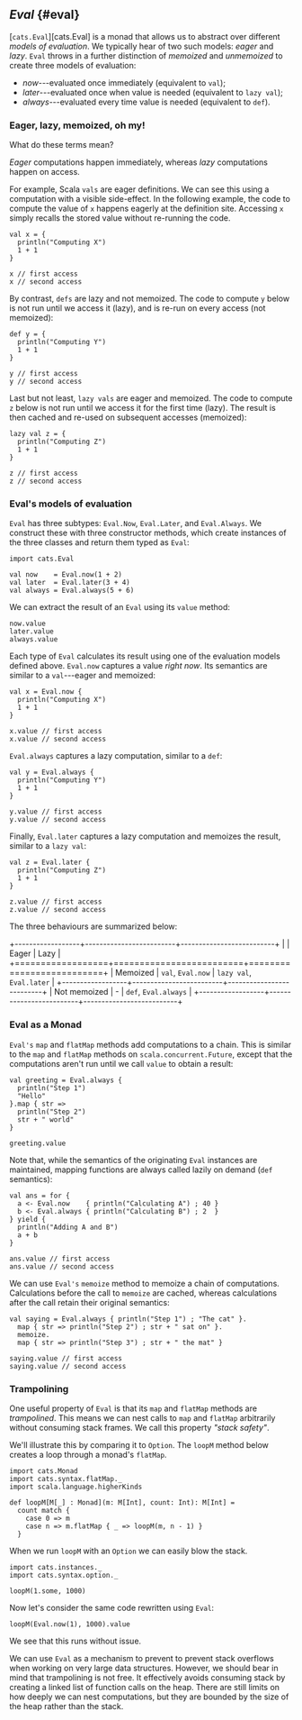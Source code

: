 ## *Eval* {#eval}

[`cats.Eval`][cats.Eval] is a monad that allows us to
abstract over different *models of evaluation*.
We typically hear of two such models: *eager* and *lazy*.
`Eval` throws in a further distinction of
*memoized* and *unmemoized* to create three models of evaluation:

 - *now*---evaluated once immediately (equivalent to `val`);
 - *later*---evaluated once when value is needed (equivalent to `lazy val`);
 - *always*---evaluated every time value is needed (equivalent to `def`).

### Eager, lazy, memoized, oh my!

What do these terms mean?

*Eager* computations happen immediately,
whereas *lazy* computations happen on access.

For example, Scala `vals` are eager definitions.
We can see this using a computation with a visible side-effect.
In the following example,
the code to compute the value of `x` happens eagerly at the definition site.
Accessing `x` simply recalls the stored value without re-running the code.

```tut:book
val x = {
  println("Computing X")
  1 + 1
}

x // first access
x // second access
```

By contrast, `defs` are lazy and not memoized.
The code to compute `y` below
is not run until we access it (lazy),
and is re-run on every access (not memoized):

```tut:book
def y = {
  println("Computing Y")
  1 + 1
}

y // first access
y // second access
```

Last but not least, `lazy vals` are eager and memoized.
The code to compute `z` below
is not run until we access it for the first time (lazy).
The result is then cached and re-used on subsequent accesses (memoized):

```tut:book
lazy val z = {
  println("Computing Z")
  1 + 1
}

z // first access
z // second access
```

### Eval's models of evaluation

`Eval` has three subtypes: `Eval.Now`, `Eval.Later`, and `Eval.Always`.
We construct these with three constructor methods,
which create instances of the three classes and return them typed as `Eval`:

```tut:book
import cats.Eval

val now    = Eval.now(1 + 2)
val later  = Eval.later(3 + 4)
val always = Eval.always(5 + 6)
```

We can extract the result of an `Eval` using its `value` method:

```tut:book
now.value
later.value
always.value
```

Each type of `Eval` calculates its result
using one of the evaluation models defined above.
`Eval.now` captures a value *right now*.
Its semantics are similar to a `val`---eager and memoized:

```tut:book
val x = Eval.now {
  println("Computing X")
  1 + 1
}

x.value // first access
x.value // second access
```

`Eval.always` captures a lazy computation,
similar to a `def`:

```tut:book
val y = Eval.always {
  println("Computing Y")
  1 + 1
}

y.value // first access
y.value // second access
```

Finally, `Eval.later` captures a lazy computation and memoizes the result,
similar to a `lazy val`:

```tut:book
val z = Eval.later {
  println("Computing Z")
  1 + 1
}

z.value // first access
z.value // second access
```

The three behaviours are summarized below:

+------------------+-------------------------+--------------------------+
|                  | Eager                   | Lazy                     |
+==================+=========================+==========================+
| Memoized         | `val`, `Eval.now`       | `lazy val`, `Eval.later` |
+------------------+-------------------------+--------------------------+
| Not memoized     | <span>-</span>          | `def`, `Eval.always`     |
+------------------+-------------------------+--------------------------+

### Eval as a Monad

`Eval's` `map` and `flatMap` methods add computations to a chain.
This is similar to the `map` and `flatMap` methods on `scala.concurrent.Future`,
except that the computations aren't run until we call `value` to obtain a result:

```tut:book
val greeting = Eval.always {
  println("Step 1")
  "Hello"
}.map { str =>
  println("Step 2")
  str + " world"
}

greeting.value
```

Note that, while the semantics of the originating `Eval` instances are maintained,
mapping functions are always called lazily on demand (`def` semantics):

```tut:book
val ans = for {
  a <- Eval.now    { println("Calculating A") ; 40 }
  b <- Eval.always { println("Calculating B") ; 2  }
} yield {
  println("Adding A and B")
  a + b
}

ans.value // first access
ans.value // second access
```

We can use `Eval's` `memoize` method to memoize a chain of computations.
Calculations before the call to `memoize` are cached,
whereas calculations after the call retain their original semantics:

```tut:book
val saying = Eval.always { println("Step 1") ; "The cat" }.
  map { str => println("Step 2") ; str + " sat on" }.
  memoize.
  map { str => println("Step 3") ; str + " the mat" }

saying.value // first access
saying.value // second access
```

### Trampolining

One useful property of `Eval` is
that its `map` and `flatMap` methods are *trampolined*.
This means we can nest calls to `map` and `flatMap` arbitrarily
without consuming stack frames.
We call this property *"stack safety"*.

We'll illustrate this by comparing it to `Option`.
The `loopM` method below creates a loop through a monad's `flatMap`.

```tut:book
import cats.Monad
import cats.syntax.flatMap._
import scala.language.higherKinds

def loopM[M[_] : Monad](m: M[Int], count: Int): M[Int] =
  count match {
    case 0 => m
    case n => m.flatMap { _ => loopM(m, n - 1) }
  }
```

When we run `loopM` with an `Option` we can easily blow the stack.

```tut:book
import cats.instances._
import cats.syntax.option._
```

```tut:fail
loopM(1.some, 1000)
```

Now let's consider the same code rewritten using `Eval`:

```tut:book
loopM(Eval.now(1), 1000).value
```

We see that this runs without issue.

We can use `Eval` as a mechanism to prevent to prevent stack overflows
when working on very large data structures.
However, we should bear in mind that trampolining is not free.
It effectively avoids consuming stack by
creating a linked list of function calls on the heap.
There are still limits on how deeply we can nest computations,
but they are bounded by the size of the heap rather than the stack.

<!--
TODO: Process these and check we're covering everything important:

- https://github.com/typelevel/cats/blob/master/core/src/main/scala/cats/Eval.scala
- http://eed3si9n.com/herding-cats/Eval.html
- Erik's talk from Typelevel Philly (once the video is up)
-->
